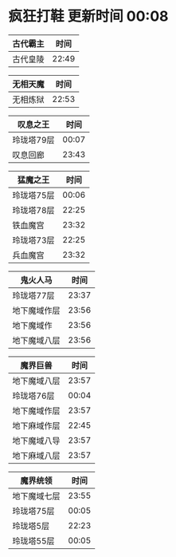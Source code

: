 # 疯狂打鞋 更新时间 00:08

| 古代霸主   | 时间    |
|--------|-------|
| 古代皇陵 | 22:49 |

| 无相天魔   | 时间    |
|--------|-------|
| 无相炼狱 | 22:53 |

| 叹息之王   | 时间    |
|--------|-------|
| 玲珑塔79层 | 00:07 |
| 叹息回廊 | 23:43 |

| 猛魔之王   | 时间    |
|--------|-------|
| 玲珑塔75层 | 00:06 |
| 玲珑塔78层 | 22:25 |
| 铁血魔宫 | 23:32 |
| 玲珑塔73层 | 22:25 |
| 兵血魔宫 | 23:32 |

| 鬼火人马   | 时间    |
|--------|-------|
| 玲珑塔77层 | 23:37 |
| 地下魔域作层 | 23:56 |
| 地下魔域作 | 23:56 |
| 地下魔域八层 | 23:56 |

| 魔界巨兽   | 时间    |
|--------|-------|
| 地下魔域八层 | 23:57 |
| 玲珑塔76层 | 00:04 |
| 地下魔域作层 | 23:57 |
| 地下麻域作层 | 22:45 |
| 地下魔域八导 | 23:57 |
| 地下麻域八层 | 23:57 |

| 魔界统领   | 时间    |
|--------|-------|
| 地下魔域七层 | 23:55 |
| 玲珑塔75层 | 00:05 |
| 玲珑塔5层 | 22:23 |
| 玲珑塔55层 | 00:05 |